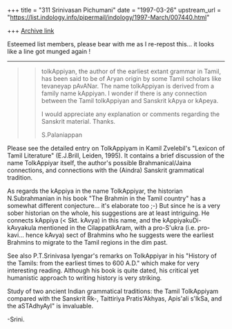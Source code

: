 +++
title = "311 Srinivasan Pichumani"
date = "1997-03-26"
upstream_url = "https://list.indology.info/pipermail/indology/1997-March/007440.html"

+++
[Archive link](https://list.indology.info/pipermail/indology/1997-March/007440.html)


Esteemed list members, please bear with me as I re-repost
this... it looks like a line got munged again !
_______

>> tolkAppiyan, the author of the earliest extant grammar in Tamil, has been
>> said to be of Aryan origin by some Tamil scholars like tevaneyap pAvANar. 
>> The name tolkAppiyan is derived from a family name kAppiyan. I wonder if 
>> there is any connection between the Tamil tolkAppiyan and Sanskrit kApya 
>> or kApeya.
>>
>> I would appreciate any explanation or comments regarding the Sanskrit
>> material. Thanks.
>>
>> S.Palaniappan

Please see the detailed entry on TolkAppiyam in Kamil Zvelebil's 
"Lexicon of Tamil Literature" (E.J.Brill, Leiden, 1995).  It contains 
a brief discussion of the name TolkAppiyar itself, the author's 
possible Brahmanical/Jaina connections, and connections with the 
(Aindra) Sanskrit grammatical tradition.  

As regards the kAppiya in the name TolkAppiyar, the historian 
N.Subrahmanian in his book "The Brahmin in the Tamil country" 
has a somewhat different conjecture... it's elaborate too ;-) 
But since he is a very sober historian on the whole, his 
suggestions are at least intriguing.  He connects kAppiya 
(< Skt. kAvya) in this name, and the kAppiyakuDi-kAvyakula 
mentioned in the CilappatikAram, with a pro-S'ukra (i.e. 
pro-kavi... hence kAvya) sect of Brahmins who he suggests 
were the earliest Brahmins to migrate to the Tamil regions 
in the dim past.

See also P.T.Srinivasa Iyengar's remarks on TolkAppiyar in his 
"History of the Tamils: from the earliest times to 600 A.D." 
which make for very interesting reading.  Although his book 
is quite dated, his critical yet humanistic approach to writing 
history is very striking.

Study of two ancient Indian grammatical traditions: the Tamil 
TolkAppiyam compared with the Sanskrit Rk-, Taittiriya Pratis'Akhyas, 
Apis'ali s'IkSa, and the aSTAdhyAyI" is invaluable.

-Srini.





